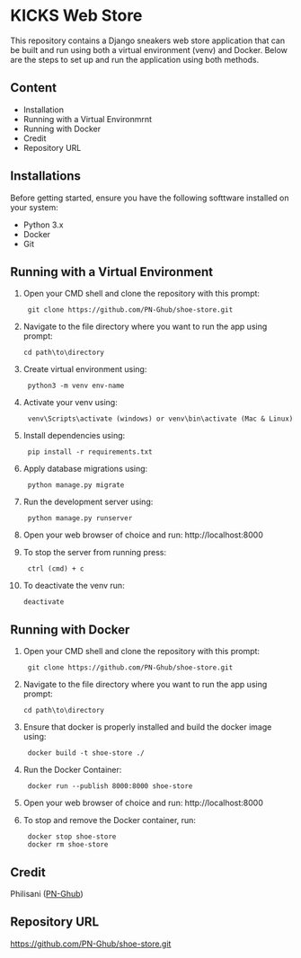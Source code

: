 # KICKS Web Store

This repository contains a Django sneakers web store  application that can be built and run using both a virtual environment (venv) and Docker. Below are the steps to set up and run the application using both methods.

## Content

- Installation
- Running with a Virtual Environmrnt
- Running with Docker
- Credit
- Repository URL


## Installations

Before getting started, ensure you have the following softtware installed on your system:

- Python 3.x
- Docker
- Git

## Running with a Virtual Environment

1. Open your CMD shell and clone the repository with this prompt:

        git clone https://github.com/PN-Ghub/shoe-store.git

2.  Navigate to the file directory where you want to run the app using prompt: 

        cd path\to\directory
   
3. Create virtual environment using: 

        python3 -m venv env-name

4. Activate your venv using: 

        venv\Scripts\activate (windows) or venv\bin\activate (Mac & Linux)

5. Install dependencies using: 

        pip install -r requirements.txt

6. Apply database migrations using: 

        python manage.py migrate

7. Run the development server using: 

        python manage.py runserver

8. Open your web browser of choice and run: http://localhost:8000

9. To stop the server from running press: 

        ctrl (cmd) + c

10. To deactivate the venv run: 

        deactivate 

## Running with Docker

1. Open your CMD shell and clone the repository with this prompt:

        git clone https://github.com/PN-Ghub/shoe-store.git

2.  Navigate to the file directory where you want to run the app using prompt: 

        cd path\to\directory

3. Ensure that docker is properly installed and build the docker image using:

        docker build -t shoe-store ./

4. Run the Docker Container:

        docker run --publish 8000:8000 shoe-store

5. Open your web browser of choice and run: http://localhost:8000

6. To stop and remove the Docker container, run:

        docker stop shoe-store
        docker rm shoe-store

## Credit
Philisani ([PN-Ghub](https://github.com/PN-Ghub))

## Repository URL
https://github.com/PN-Ghub/shoe-store.git